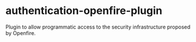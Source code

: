 authentication-openfire-plugin
==============================

Plugin to allow programmatic access to the security infrastructure proposed by Openfire.
